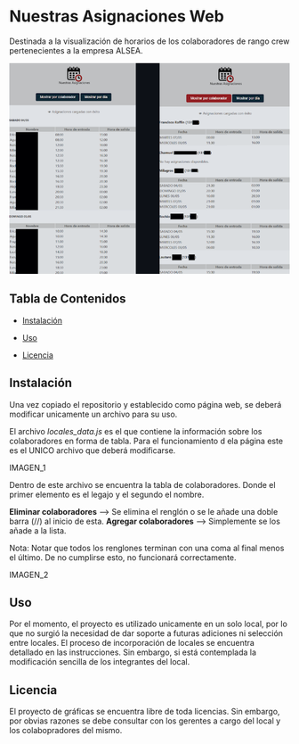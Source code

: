 # Nuestras Asignaciones Web

Destinada a la visualización de horarios de los colaboradores de rango crew pertenecientes a la empresa ALSEA. 


![IMAGEN_MPD](https://github.com/FranciscoRaffin/NuestrasAsignacionesWeb/blob/main/readme_imagenes/ejemplo.png)


## Tabla de Contenidos

- [Instalación](#instalación)
- [Uso](#uso)

- [Licencia](#licencia)

## Instalación
Una vez copiado el repositorio y establecido como página web, se deberá modificar unicamente un archivo para su uso.

El archivo *locales_data.js* es el que contiene la información sobre los colaboradores en forma de tabla. 
Para el funcionamiento d ela página este es el UNICO archivo que deberá modificarse. 

IMAGEN_1

Dentro de este archivo se encuentra la tabla de colaboradores. 
Donde el primer elemento es el legajo y el segundo el nombre. 

**Eliminar colaboradores** --> Se elimina el renglón o se le añade una doble barra (//) al inicio de esta.
**Agregar colaboradores** --> Simplemente se los añade a la lista. 

Nota: Notar que todos los renglones terminan con una coma al final menos el último. De no cumplirse esto, no funcionará correctamente.

IMAGEN_2

## Uso

Por el momento, el proyecto es utilizado unicamente en un solo local, por lo que no surgió la necesidad de dar soporte a futuras adiciones ni selección entre locales. El proceso de incorporación de locales se encuentra detallado en las instrucciones.
Sin embargo, si está contemplada la modificación sencilla de los integrantes del local. 

## Licencia

El proyecto de gráficas se encuentra libre de toda licencias. Sin embargo, por obvias razones se debe consultar con los gerentes a cargo del local y los colabopradores del mismo.
